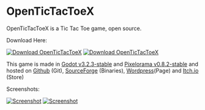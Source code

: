 # OpenTicTacToeX
OpenTicTacToeX is a Tic Tac Toe game, open source.

Download Here:

[![Download OpenTicTacToeX](https://a.fsdn.com/con/app/sf-download-button)](https://sourceforge.net/projects/opentictactoex/files/latest/download)
[![Download OpenTicTacToeX](https://img.shields.io/sourceforge/dt/opentictactoex.svg)](https://sourceforge.net/projects/opentictactoex/files/latest/download)


This game is made in [Godot v3.2.3-stable](https://downloads.tuxfamily.org/godotengine/3.2.3/) and [Pixelorama v0.8.2-stable](https://github.com/Orama-Interactive/Pixelorama/releases/tag/v0.8.2) and hosted on [Github](https://github.com/Can202/OpenTicTacToeX) (Git), [SourceForge](https://sourceforge.net/projects/opentictactoex/) (Binaries), [Wordpress](https://can202.wordpress.com/opentictactoex/)(Page) and [Itch.io](https://can202.itch.io/opentictactoex) (Store)

Screenshots:

[![Screenshot](can202.github.io/OpenTicTacToeX/screenshots/1.png)](can202.github.io/OpenTicTacToeX/screenshots/1.png)
[![Screenshot](can202.github.io/OpenTicTacToeX/screenshots/2.png)](can202.github.io/OpenTicTacToeX/screenshots/2.png)
